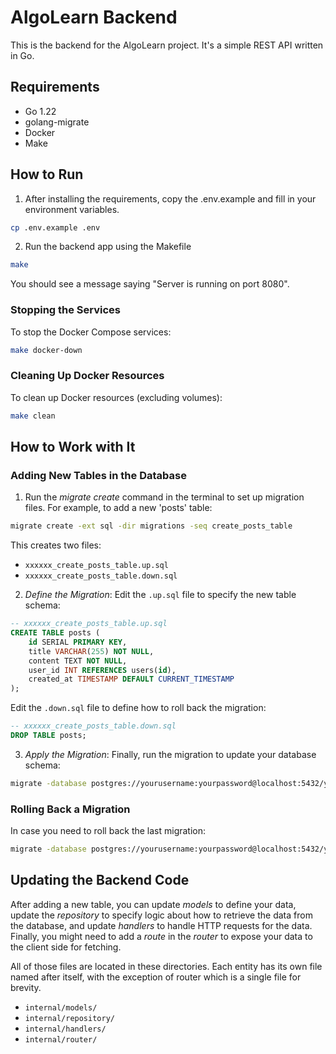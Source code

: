 # AlgoLearn Backend

This is the backend for the AlgoLearn project. It's a simple REST API written in Go.

## Requirements
- Go 1.22
- golang-migrate
- Docker
- Make

## How to Run

1. After installing the requirements, copy the .env.example and fill in your environment variables.

```sh
cp .env.example .env
```

2. Run the backend app using the Makefile

```sh
make
```

You should see a message saying "Server is running on port 8080".

### Stopping the Services
To stop the Docker Compose services:

```sh
make docker-down
```

### Cleaning Up Docker Resources
To clean up Docker resources (excluding volumes):

```sh
make clean
```

## How to Work with It

### Adding New Tables in the Database

1. Run the *migrate create* command in the terminal to set up migration files. For example, to add a new 'posts' table:

```sh
migrate create -ext sql -dir migrations -seq create_posts_table
```

This creates two files:
- `xxxxxx_create_posts_table.up.sql`
- `xxxxxx_create_posts_table.down.sql`

2. *Define the Migration*: Edit the `.up.sql` file to specify the new table schema:

```sql
-- xxxxxx_create_posts_table.up.sql
CREATE TABLE posts (
    id SERIAL PRIMARY KEY,
    title VARCHAR(255) NOT NULL,
    content TEXT NOT NULL,
    user_id INT REFERENCES users(id),
    created_at TIMESTAMP DEFAULT CURRENT_TIMESTAMP
);
```

Edit the `.down.sql` file to define how to roll back the migration:

```sql
-- xxxxxx_create_posts_table.down.sql
DROP TABLE posts;
```

3. *Apply the Migration*: Finally, run the migration to update your database schema:

```sh
migrate -database postgres://yourusername:yourpassword@localhost:5432/yourdbname?sslmode=disable -path migrations up
```

### Rolling Back a Migration
In case you need to roll back the last migration:

```sh
migrate -database postgres://yourusername:yourpassword@localhost:5432/yourdbname?sslmode=disable -path migrations down
```

## Updating the Backend Code

After adding a new table, you can update *models* to define your data, update the *repository* to specify logic about how to retrieve the data from the database, and update *handlers* to handle HTTP requests for the data. Finally, you might need to add a *route* in the *router* to expose your data to the client side for fetching.

All of those files are located in these directories. Each entity has its own file named after itself, with the exception of router which is a single file for brevity.

- `internal/models/`
- `internal/repository/`
- `internal/handlers/`
- `internal/router/`
